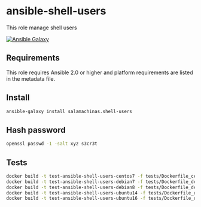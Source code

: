 ansible-shell-users
===================

This role manage shell users

[![Ansible Galaxy](https://img.shields.io/ansible/role/15682.svg)](https://galaxy.ansible.com/salamachinas/shell-users/)

Requirements
------------

This role requires Ansible 2.0 or higher and platform requirements are listed
in the metadata file.

Install
-------

```sh
ansible-galaxy install salamachinas.shell-users
```

Hash password
-------------

```sh
openssl passwd -1 -salt xyz s3cr3t
```

Tests
-----

```sh
docker build -t test-ansible-shell-users-centos7 -f tests/Dockerfile_centos7 --force-rm .
docker build -t test-ansible-shell-users-debian7 -f tests/Dockerfile_debian7 --force-rm .
docker build -t test-ansible-shell-users-debian8 -f tests/Dockerfile_debian8 --force-rm .
docker build -t test-ansible-shell-users-ubuntu14 -f tests/Dockerfile_ubuntu14 --force-rm .
docker build -t test-ansible-shell-users-ubuntu16 -f tests/Dockerfile_ubuntu16 --force-rm .
```
